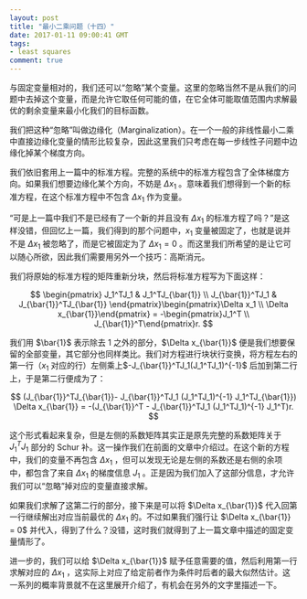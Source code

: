 ```yaml
---
layout: post
title: "最小二乘问题（十四）"
date: 2017-01-11 09:00:41 GMT
tags:
- least squares
comment: true
---
```


与固定变量相对的，我们还可以“忽略”某个变量。这里的忽略当然不是从我们的问题中去掉这个变量，而是允许它取任何可能的值，在它全体可能取值范围内求解最优的剩余变量来最小化我们的目标函数。

我们把这种“忽略”叫做边缘化（Marginalization）。在一个一般的非线性最小二乘中直接边缘化变量的情形比较复杂，因此这里我们只考虑在每一步线性子问题中边缘化掉某个梯度方向。

我们依旧套用上一篇中的标准方程。完整的系统中的标准方程包含了全体梯度方向。如果我们想要边缘化某个方向，不妨是 $\Delta x_1$ 。意味着我们想得到一个新的标准方程，在这个标准方程中不包含 $\Delta x_1$ 作为变量。

“可是上一篇中我们不是已经有了一个新的并且没有 $\Delta x_1$ 的标准方程了吗？”是这样没错，但回忆上一篇，我们得到的那个问题中，$x_1$ 变量被固定了，也就是说并不是 $\Delta x_1$ 被忽略了，而是它被固定为了 $\Delta x_1 = 0$ 。而这里我们所希望的是让它可以随心所欲，因此我们需要用另外一个技巧：高斯消元。

我们将原始的标准方程的矩阵重新分块，然后将标准方程写为下面这样：

$$
\begin{pmatrix}
J_1^TJ_1 & J_1^TJ_{\bar{1}} \\
J_{\bar{1}}^TJ_1 & J_{\bar{1}}^TJ_{\bar{1}}
\end{pmatrix}\begin{pmatrix}\Delta x_1 \\ \Delta x_{\bar{1}}\end{pmatrix}
= -\begin{pmatrix}J_1^T \\ J_{\bar{1}}^T\end{pmatrix}r.
$$

我们用 $\bar{1}$ 表示除去 1 之外的部分，$\Delta x_{\bar{1}}$ 便是我们想要保留的全部变量，其它部分也同样类比。我们对方程进行块状行变换，将方程左右的第一行（$x_1$ 对应的行）左侧乘上$-J_{\bar{1}}^TJ_1(J_1^TJ_1)^{-1}$ 后加到第二行上，于是第二行便成为了：

$$
(J_{\bar{1}}^TJ_{\bar{1}}- J_{\bar{1}}^TJ_1 (J_1^TJ_1)^{-1}   J_1^TJ_{\bar{1}}) \Delta x_{\bar{1}}
= -(J_{\bar{1}}^T - J_{\bar{1}}^TJ_1 (J_1^TJ_1)^{-1} J_1^T)r.
$$

这个形式看起来复杂，但是左侧的系数矩阵其实正是原先完整的系数矩阵关于 $J_1^TJ_1$ 部分的 Schur 补。这一操作我们在前面的文章中介绍过。在这个新的方程中，我们的变量不再包含 $\Delta x_1$ ，但可以发现无论是左侧的系数还是右侧的余项中，都包含了来自 $\Delta x_1$ 的梯度信息 $J_1$ 。正是因为我们加入了这部分信息，才允许我们可以“忽略”掉对应的变量直接求解。

如果我们求解了这第二行的部分，接下来是可以将 $\Delta x_{\bar{1}}$ 代入回第一行继续解出对应当前最优的 $\Delta x_1$ 的。不过如果我们强行让 $\Delta x_{\bar{1}} = 0$ 并代入，得到了什么？没错，这时我们就得到了上一篇文章中描述的固定变量情形了。

进一步的，我们可以给 $\Delta x_{\bar{1}}$ 赋予任意需要的值，然后利用第一行求解对应的 $\Delta x_1$ ，这实际上对应了给定前者作为条件时后者的最大似然估计。这一系列的概率背景就不在这里展开介绍了，有机会在另外的文字里描述一下。
